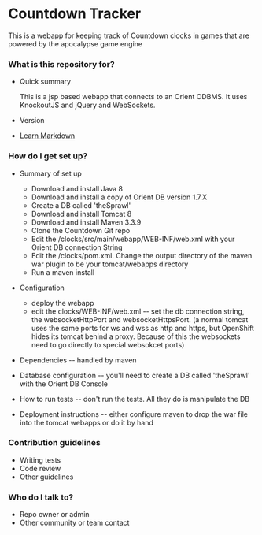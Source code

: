 # Countdown Tracker #

This is a webapp for keeping track of Countdown clocks in games that are powered by the apocalypse game engine

### What is this repository for? ###

* Quick summary 

    This is a jsp based webapp that connects to an Orient ODBMS.  It uses KnockoutJS and jQuery and WebSockets.

* Version

* [Learn Markdown](https://bitbucket.org/tutorials/markdowndemo)

### How do I get set up? ###

* Summary of set up

    * Download and install Java 8
    * Download and install a copy of Orient DB version 1.7.X
    * Create a DB called 'theSprawl'
    * Download and install Tomcat 8
    * Download and install Maven 3.3.9
    * Clone the Countdown Git repo
    * Edit the /clocks/src/main/webapp/WEB-INF/web.xml with your Orient DB connection String
    * Edit the /clocks/pom.xml.  Change the output directory of the maven war plugin to be your tomcat/webapps directory
    * Run a maven install


* Configuration
    * deploy the webapp
    * edit the clocks/WEB-INF/web.xml -- set the db connection string, the websocketHttpPort and websocketHttpsPort.  (a normal tomcat uses the same ports for ws and wss as http and https, but OpenShift hides its tomcat behind a proxy.  Because of this the websockets need to go directly to special websokcet ports)
 
* Dependencies -- handled by maven

* Database configuration -- you'll need to create a DB called 'theSprawl' with the Orient DB Console

* How to run tests -- don't run the tests.  All they do is manipulate the DB

* Deployment instructions --  either configure maven to drop the war file into the tomcat webapps or do it by hand

### Contribution guidelines ###

* Writing tests
* Code review
* Other guidelines

### Who do I talk to? ###

* Repo owner or admin
* Other community or team contact

